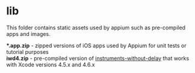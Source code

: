 # lib 
This folder contains static assets used by appium such as pre-compiled apps and images.

**\*.app.zip** - zipped versions of iOS apps used by Appium for unit tests or tutorial purposes<br />
**iwd4.zip** - pre-compiled version of [instruments-without-delay](https://github.com/facebook/instruments-without-delay) that works with Xcode versions 4.5.x and 4.6.x
